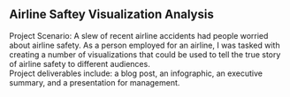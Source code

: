 ## Airline Saftey Visualization Analysis
Project Scenario: A slew of recent airline accidents had people worried about airline safety. As a person employed for an airline, I was tasked with creating a number of visualizations that could be used to tell the true story of airline safety to different audiences. <br>
Project deliverables include: a blog post, an infographic, an executive summary, and a presentation for management.

